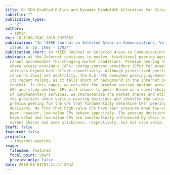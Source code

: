 ```yaml
---
title: On SDN-Enabled Online and Dynamic Bandwidth Allocation for Stream Analytics
subtitle: ""
publication_types:
  - "2"
authors:
  - admin
doi: 10.1109/JSAC.2019.2927062
publication: "In *IEEE Journal on Selected Areas in Communications, Volume 37,
  Issue: 8, pp. 1688 - 1702*"
publication_short: In *IEEE Journal on Selected Areas in Communications (JSAC)*
abstract: As the Internet continues to evolve, traditional peering agreements
  cannot accommodate the changing market conditions. Premium peering has emerged
  where access providers (APs) charge content providers (CPs) for premium
  services beyond best-effort connectivity. Although prioritized peering raises
  concerns about net neutrality, the U.S. FCC exempted peering agreements from
  its recent ruling, as it falls short of background in the Internet peering
  context. In this paper, we consider the premium peering options provided by
  APs and study whether CPs will choose to peer. Based on a novel choice model
  of complementary services, we characterize the market shares and utilities of
  the providers under various peering decisions and identify the value of
  premium peering for the CPs that fundamentally determine CPs' peering
  decisions. We find that high-value CPs have peer pressure when low-value CPs
  peer; however, low-value CPs behave oppositely. The peering decisions of the
  high-value and low-value CPs are substantially influenced by their baseline
  market shares and user stickiness, respectively, but not vice versa.
draft: false
featured: false
projects:
  - internet-peering
image:
  filename: featured
  focal_point: Smart
  preview_only: false
date: 2019-08-01T07:11:47.894Z
---
```

